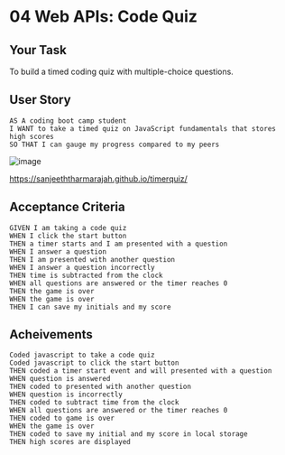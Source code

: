 # 04 Web APIs: Code Quiz

## Your Task

To build a timed coding quiz with multiple-choice questions.

## User Story

```
AS A coding boot camp student
I WANT to take a timed quiz on JavaScript fundamentals that stores high scores
SO THAT I can gauge my progress compared to my peers
```
![image](https://github.com/SanjeethTharmarajah/timerquiz/assets/130941252/f46e74b6-943f-4202-b7ad-2bea1d60067d)

https://sanjeeththarmarajah.github.io/timerquiz/

## Acceptance Criteria

```
GIVEN I am taking a code quiz
WHEN I click the start button
THEN a timer starts and I am presented with a question
WHEN I answer a question
THEN I am presented with another question
WHEN I answer a question incorrectly
THEN time is subtracted from the clock
WHEN all questions are answered or the timer reaches 0
THEN the game is over
WHEN the game is over
THEN I can save my initials and my score
```

## Acheivements

```
Coded javascript to take a code quiz
Coded javascript to click the start button
THEN coded a timer start event and will presented with a question
WHEN question is answered
THEN coded to presented with another question
WHEN question is incorrectly
THEN coded to subtract time from the clock
WHEN all questions are answered or the timer reaches 0
THEN coded to game is over
WHEN the game is over
THEN coded to save my initial and my score in local storage 
THEN high scores are displayed
```

